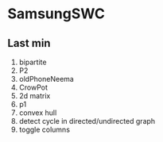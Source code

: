 # SamsungSWC

## Last min
1. bipartite
2. P2
3. oldPhoneNeema
4. CrowPot
5. 2d matrix
6. p1
7. convex hull
8. detect cycle in directed/undirected graph
9. toggle columns
